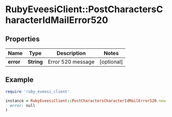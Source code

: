 # RubyEveesiClient::PostCharactersCharacterIdMailError520

## Properties

| Name | Type | Description | Notes |
| ---- | ---- | ----------- | ----- |
| **error** | **String** | Error 520 message | [optional] |

## Example

```ruby
require 'ruby_eveesi_client'

instance = RubyEveesiClient::PostCharactersCharacterIdMailError520.new(
  error: null
)
```


